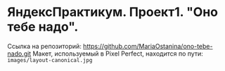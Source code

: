 # ЯндексПрактикум. Проект1. "Оно тебе надо".
Ссылка на репозиторий: https://github.com/MariaOstanina/ono-tebe-nado.git
Макет, используемый в Pixel Perfect, находится по пути: `images/layout-canonical.jpg`

